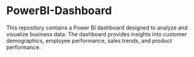 # PowerBI-Dashboard
This repository contains a Power BI dashboard designed to analyze and visualize business data. The dashboard provides insights into customer demographics, employee performance, sales trends, and product performance.
